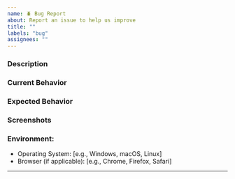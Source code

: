 ```yaml
---
name: 🪲 Bug Report
about: Report an issue to help us improve
title: ""
labels: "bug"
assignees: ""
---
```


### Description

<!-- A brief description with a link to the page on the site where you found the issue. -->

### Current Behavior

<!-- A brief description of the current behavior of the issue. -->

### Expected Behavior

<!-- A brief description of what you expected to happen. -->

### Screenshots

<!-- Add screenshots, if applicable, to help explain your problem. -->

### Environment:

-   Operating System: [e.g., Windows, macOS, Linux]
-   Browser (if applicable): [e.g., Chrome, Firefox, Safari]

---

<!-- Thank you for contributing to Polar! We appreciate your help in improving it. -->

<!-- Questions: [Discord Server](https://discord.com/invite/Pnhfz3UThd). -->
